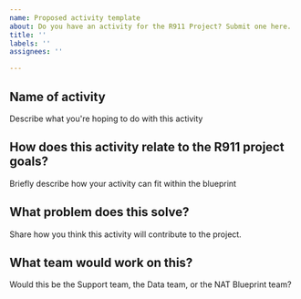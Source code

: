 ```yaml
---
name: Proposed activity template
about: Do you have an activity for the R911 Project? Submit one here.
title: ''
labels: ''
assignees: ''

---
```


## Name of activity
Describe what you're hoping to do with this activity

## How does this activity relate to the R911 project goals?
Briefly describe how your activity can fit within the blueprint

## What problem does this solve?
Share how you think this activity will contribute to the project.

## What team would work on this?
Would this be the Support team, the Data team, or the NAT Blueprint team?
